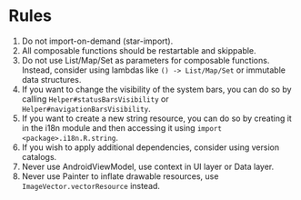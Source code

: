 # Rules

1. Do not import-on-demand (star-import).
2. All composable functions should be restartable and skippable.
3. Do not use List/Map/Set as parameters for composable functions. Instead, consider using lambdas
   like `() -> List/Map/Set` or immutable data structures.
4. If you want to change the visibility of the system bars, you can do so by calling
   `Helper#statusBarsVisibility` or `Helper#navigationBarsVisibility`.
5. If you want to create a new string resource, you can do so by creating it in the i18n module and
   then accessing it using `import <package>.i18n.R.string`.
6. If you wish to apply additional dependencies, consider using version catalogs.
7. Never use AndroidViewModel, use context in UI layer or Data layer.
8. Never use Painter to inflate drawable resources, use `ImageVector.vectorResource` instead.
